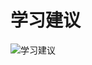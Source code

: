 # 学习建议

![学习建议](https://vkceyugu.cdn.bspapp.com/VKCEYUGU-62b18dba-ec2e-4095-a3cc-99e4faf04471/62d55413-94bf-4769-b185-329fd1e5baa3.png)